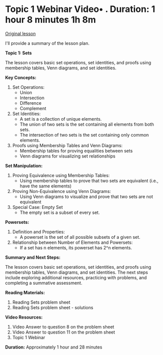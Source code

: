 # Topic 1 Webinar Video• . Duration: 1 hour 8 minutes 1h 8m

[Original lesson](https://www.coursera.org/learn/uol-discrete-mathematics/lecture/B7F94/topic-1-webinar)

I'll provide a summary of the lesson plan.

**Topic 1: Sets**

The lesson covers basic set operations, set identities, and proofs using membership tables, Venn diagrams, and set identities.

**Key Concepts:**

1. Set Operations:
	* Union
	* Intersection
	* Difference
	* Complement
2. Set Identities:
	* A set is a collection of unique elements.
	* The union of two sets is the set containing all elements from both sets.
	* The intersection of two sets is the set containing only common elements.
3. Proofs using Membership Tables and Venn Diagrams:
	* Membership tables for proving equalities between sets
	* Venn diagrams for visualizing set relationships

**Set Manipulation:**

1. Proving Equivalence using Membership Tables:
	* Using membership tables to prove that two sets are equivalent (i.e., have the same elements)
2. Proving Non-Equivalence using Venn Diagrams:
	* Using Venn diagrams to visualize and prove that two sets are not equivalent
3. Special Case: Empty Set
	* The empty set is a subset of every set.

**Powersets:**

1. Definition and Properties:
	* A powerset is the set of all possible subsets of a given set.
2. Relationship between Number of Elements and Powersets:
	* If a set has n elements, its powerset has 2^n elements.

**Summary and Next Steps:**

The lesson covers basic set operations, set identities, and proofs using membership tables, Venn diagrams, and set identities. The next steps include exploring additional resources, practicing with problems, and completing a summative assessment.

**Reading Materials:**

1. Reading Sets problem sheet
2. Reading Sets problem sheet - solutions

**Video Resources:**

1. Video Answer to question 8 on the problem sheet
2. Video Answer to question 11 on the problem sheet
3. Topic 1 Webinar

**Duration:** Approximately 1 hour and 28 minutes

